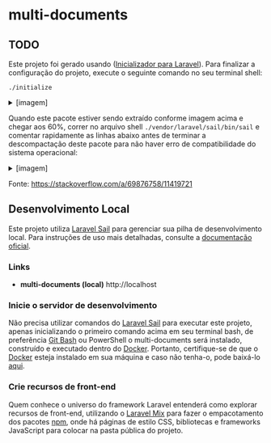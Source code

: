 # multi-documents

<!-- Initializer for Laravel Todos START  -->

## TODO

Este projeto foi gerado usando
([Inicializador para Laravel](https://laravel.initializer.dev)). Para finalizar a configuração do projeto, execute o seguinte comando no seu terminal shell:

```shell
./initialize
```

<details>
	<summary>[imagem]</summary>
	<br>
	<img src="https://user-images.githubusercontent.com/51000704/183752076-e6d076c5-6852-4091-9225-7f0347d3084c.png">
</details>

Quando este pacote estiver sendo extraído conforme imagem acima e chegar aos 60%, correr no arquivo shell `./vendor/laravel/sail/bin/sail` e comentar rapidamente as linhas abaixo antes de terminar a descompactação deste pacote para não haver erro de compatibilidade do sistema operacional:

<details>
	<summary>[imagem]</summary>
	<br>
	<img src="https://user-images.githubusercontent.com/51000704/183752689-bd52216d-f55e-4e47-aa53-b826bf5ddf78.png">
</details>

Fonte: https://stackoverflow.com/a/69876758/11419721

<!-- Initializer for Laravel Todos END  -->
## Desenvolvimento Local

Este projeto utiliza
[Laravel Sail](https://laravel.com/docs/sail) para gerenciar sua pilha de desenvolvimento local. Para instruções de uso mais detalhadas, consulte
a [documentação oficial](https://laravel.com/docs/sail).

### Links

- **multi-documents (local)** http://localhost

### Inicie o servidor de desenvolvimento

Não precisa utilizar comandos do [Laravel Sail](https://laravel.com/docs/9.x/sail) para executar este projeto, apenas inicializando o primeiro comando acima em seu terminal bash, de preferência [Git Bash](https://git-scm.com/) ou PowerShell o multi-documents será instalado, construído e executado dentro do [Docker](https://www.docker.com/). Portanto, certifique-se de que o [Docker](https://www.docker.com/) esteja instalado em sua máquina e caso não tenha-o, pode baixá-lo [aqui](https://desktop.docker.com/win/main/amd64/Docker%20Desktop%20Installer.exe).

### Crie recursos de front-end

Quem conhece o universo do framework Laravel entenderá como explorar recursos de front-end, utilizando o [Laravel Mix](https://laravel.com/docs/9.x/mix) para fazer o empacotamento dos pacotes [npm](https://www.npmjs.com/), onde há páginas de estilo CSS, bibliotecas e frameworks JavaScript para colocar na pasta pública do projeto.
